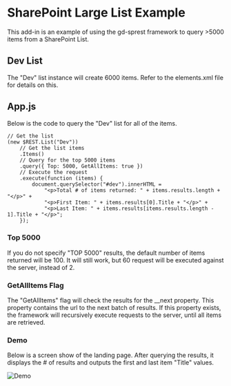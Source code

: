 # SharePoint Large List Example
This add-in is an example of using the gd-sprest framework to query >5000 items from a SharePoint List.

## Dev List
The "Dev" list instance will create 6000 items. Refer to the elements.xml file for details on this.

## App.js
Below is the code to query the "Dev" list for all of the items.
```
// Get the list
(new $REST.List("Dev"))
    // Get the list items
    .Items()
    // Query for the top 5000 items
    .query({ Top: 5000, GetAllItems: true })
    // Execute the request
    .execute(function (items) {
        document.querySelector("#dev").innerHTML =
            "<p>Total # of items returned: " + items.results.length + "</p>" +
            "<p>First Item: " + items.results[0].Title + "</p>" +
            "<p>Last Item: " + items.results[items.results.length - 1].Title + "</p>";
    });
```

### Top 5000
If you do not specify "TOP 5000" results, the default number of items returned will be 100. It will still work, but 60 request will be executed against the server, instead of 2.

### GetAllItems Flag
The "GetAllItems" flag will check the results for the __next property. This property contains the url to the next batch of results. If this property exists, the framework will recursively execute requests to the server, until all items are retrieved.

### Demo
Below is a screen show of the landing page. After querying the results, it displays the # of results and outputs the first and last item "Title" values.

![Demo](https://raw.githubusercontent.com/gunjandatta/sprest-large-list/master/images/demo.png)
